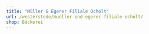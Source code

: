 ```yaml
---
title: "Müller & Egerer Filiale Ocholt"
url: /westerstede/mueller-und-egerer-filiale-ocholt/
shop: Bäckerei
---
```

